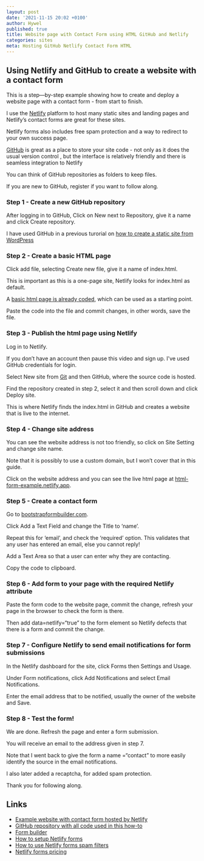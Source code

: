 ```yaml
---
layout: post
date: '2021-11-15 20:02 +0100'
author: Hywel
published: true
title: Website page with Contact Form using HTML GitHub and Netlify
categories: sites
meta: Hosting GitHub Netlify Contact Form HTML
---
```


## Using Netlify and GitHub to create a website with a contact form
This is a step—by-step example showing how to create and deploy a website page with a contact form - from start to finish.

I use the [Netlify](https://www.netlify.com) platform to host many static sites and landing pages and Netlify’s contact forms are great for these sites.

Netlify forms also includes free spam protection and a way to redirect to your own success page.

[GitHub](https://github.com) is great as a place to store your site code - not only as it does the usual version control , but the interface is relatively friendly and there is seamless integration to Netlify 

You can think of GitHub repositories as folders to keep files. 

If you are new to GitHub, register if you want to follow along. 

### Step 1 - Create a new GitHub repository
After logging in to GitHub, Click on New next to Repository, give it a name and click Create repository.



I have used GitHub in a previous turorial on [how to create a static site from WordPress](https://www.hywel.me/static/site/wordpress/2016/07/17/fast-free-static-website-with-wordpress-and-github-pages.html)

### Step 2 - Create a basic HTML page
Click add file, selecting Create new file, give it a name of index.html. 

This is important as this is a one-page site, Netlify looks for index.html as default. 

A [basic html page is already coded](https://github.com/hyweljohnllewellyn/html-form-netflify-example/blob/main/index_without_form.html), which can be used as a starting point. 

Paste the code into the file and commit changes, in other words, save the file. 

### Step 3 - Publish the html page using Netlify
Log in to Netlify. 

If you don’t have an account then pause this video and sign up. I've used GitHub credentials for login. 

Select New site from [Git](https://en.wikipedia.org/wiki/Git) and then GitHub, where the source code is hosted.

Find the repository created in step 2, select it and then scroll down and click Deploy site.

This is where Netlify finds the index.html in GitHub and creates a website that is live to the internet.

### Step 4 - Change site address
You can see the website address is not too friendly, so click on Site Setting and change site name. 

Note that it is possibly to use a custom domain, but I won’t cover that in this guide.

Click on the website address and you can see the live html page at [html-form-example.netlify.app](https://html-form-example.netlify.app).

### Step 5 - Create a contact form
Go to [bootstrapformbuilder.com](https://bootstrapformbuilder.com).

Click Add a Text Field and change the Title to ‘name’.

Repeat this for ‘email’, and check the ‘required’ option. This validates that any user has entered an email, else you cannot reply!

Add a Text Area so that a user can enter why they are contacting.

Copy the code to clipboard.

### Step 6 - Add form to your page with the required Netlify attribute
Paste the form code to the website page,  commit the change, refresh your page in the browser to check the form is there.

Then add data=netlify=“true” to the form element so Netlify defects that there is a form and commit the change. 

### Step 7 - Configure Netlify to send email notifications for form submissions 
In the Netlify dashboard for the site, click Forms then Settings and Usage.

Under Form notifications, click Add Notifications and select Email Notifications.

Enter the email address that to be notified, usually the owner of the website and Save.

### Step 8 - Test the form!
We are done. Refresh the page and enter a form submission.

You will receive an email to the address given in step 7.

Note that I went back to give the form a name =“contact” to more easily identify the source in the email notifications.

I also later added a recaptcha, for added spam protection.

Thank you for following along.

## Links
- [Example website with contact form hosted by Netlify](https://html-form-example.netlify.app)
- [GitHub repository with all code used in this how-to](https://github.com/hyweljohnllewellyn/html-form-netflify-example)
- [Form builder](https://bootstrapformbuilder.com)
- [How to setup Netlify forms](https://docs.netlify.com/forms/setup/)
- [How to use Netlify forms spam filters](https://docs.netlify.com/forms/spam-filters/)
- [Netlify forms pricing](https://www.netlify.com/pricing/?_ga=2.16704886.1902366666.1636880523-1782783829.1636880523#add-ons-forms)